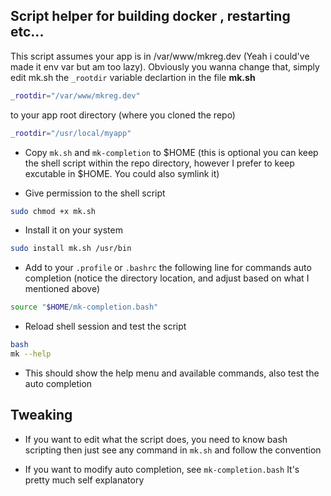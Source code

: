 ## Script helper for building docker , restarting etc... ##

This script assumes your app is in /var/www/mkreg.dev (Yeah i could've made it env var but am too lazy).
Obviously you wanna change that, 
simply edit mk.sh the `_rootdir` variable declartion in the file **mk.sh**

```sh
_rootdir="/var/www/mkreg.dev"
```

to your app root directory (where you cloned the repo)

```sh
_rootdir="/usr/local/myapp"
```

- Copy `mk.sh` and `mk-completion` to $HOME (this is optional you can keep the shell script within the repo directory, however I prefer to keep excutable in $HOME. You could also symlink it)

- Give permission to the shell script

```sh
sudo chmod +x mk.sh
```

- Install it on your system

```sh
sudo install mk.sh /usr/bin
```

- Add to your `.profile` or `.bashrc` the following line for commands auto completion (notice the directory location, and adjust based on what I mentioned above)
   
```sh
source "$HOME/mk-completion.bash"
```

- Reload shell session and test the script

```sh
bash
mk --help
```

- This should show the help menu and available commands, also test the auto completion


## Tweaking

- If you want to edit what the script does, you need to know bash scripting then just see any command
in `mk.sh` and follow the convention

- If you want to modify auto completion, see `mk-completion.bash` It's pretty much self explanatory
